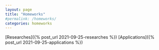 ```yaml
---
layout: page
title: "Homeworks"
#permalink: /homeworks/
categories: homeworks
---
```

[Researches]({% post_url 2021-09-25-researches %})
[Applications]({% post_url 2021-09-25-applications %})
